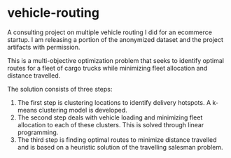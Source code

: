 # vehicle-routing

A consulting project on multiple vehicle routing I did for an ecommerce startup. I am releasing a portion of the anonymized dataset and the project artifacts with permission.

This is a multi-objective optimization problem that seeks to identify optimal routes for a fleet of cargo trucks while minimizing fleet allocation and distance travelled.

The solution consists of three steps: 

1. The first step is clustering locations to identify delivery hotspots. A k-means clustering model is developed.
2. The second step deals with vehicle loading and minimizing fleet allocation to each of these clusters. This is solved through linear programming. 
3. The third step is finding optimal routes to minimize distance travelled and is based on a heuristic solution of the travelling salesman problem.

